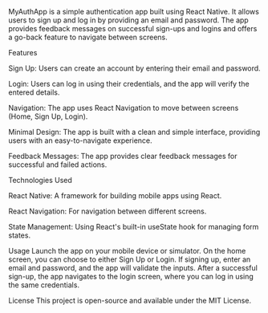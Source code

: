 MyAuthApp is a simple authentication app built using React Native. It allows users to sign up and log in by providing an email and password. The app provides feedback messages on successful sign-ups and logins and offers a go-back feature to navigate between screens.

Features

Sign Up: Users can create an account by entering their email and password.


Login: Users can log in using their credentials, and the app will verify the entered details.


Navigation: The app uses React Navigation to move between screens (Home, Sign Up, Login).


Minimal Design: The app is built with a clean and simple interface, providing users with an easy-to-navigate experience.


Feedback Messages: The app provides clear feedback messages for successful and failed actions.


Technologies Used

React Native: A framework for building mobile apps using React.

React Navigation: For navigation between different screens.

State Management: Using React's built-in useState hook for managing form states.


Usage
Launch the app on your mobile device or simulator.
On the home screen, you can choose to either Sign Up or Login.
If signing up, enter an email and password, and the app will validate the inputs.
After a successful sign-up, the app navigates to the login screen, where you can log in using the same credentials.


License
This project is open-source and available under the MIT License.

